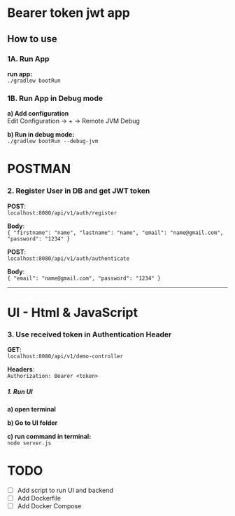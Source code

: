 # Bearer token jwt app

## How to use

### 1A. Run App

**run app:**<br>
`./gradlew bootRun`

### 1B. Run App in Debug mode

**a) Add configuration**  
Edit Configuration -> + -> Remote JVM Debug<br>

**b) Run in debug mode:**<br>
`./gradlew bootRun --debug-jvm`

# POSTMAN
### 2. Register User in DB and get JWT token

**POST**:<br>
`localhost:8080/api/v1/auth/register`

**Body**:<br>
`
{
    "firstname": "name",
    "lastname": "name",
    "email": "name@gmail.com",
    "password": "1234"
}
`

**POST**:<br>
`localhost:8080/api/v1/auth/authenticate`

**Body**:<br>
`
{
    "email": "name@gmail.com",
    "password": "1234"
}
`

---

# UI - Html & JavaScript
### 3. Use received token in Authentication Header

**GET**:<br>
`localhost:8080/api/v1/demo-controller`

**Headers**:<br>
`Authorization: Bearer <token>`

##### 1. Run UI

**a) open terminal**<br>

**b) Go to UI folder**<br>

**c) run command in terminal:**<br>
`node server.js`


# TODO

- [ ] Add script to run UI and backend
- [ ] Add Dockerfile
- [ ] Add Docker Compose
